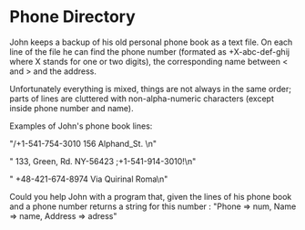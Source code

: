 # Phone Directory

John keeps a backup of his old personal phone book as a text file. On each line of the file he can find the phone number (formated as +X-abc-def-ghij where X stands for one or two digits), the corresponding name between < and > and the address.

Unfortunately everything is mixed, things are not always in the same order; parts of lines are cluttered with non-alpha-numeric characters (except inside phone number and name).

Examples of John's phone book lines:

"/+1-541-754-3010 156 Alphand_St. <J Steeve>\n"

" 133, Green, Rd. <E Kustur> NY-56423 ;+1-541-914-3010!\n"

"<Anastasia> +48-421-674-8974 Via Quirinal Roma\n"

Could you help John with a program that, given the lines of his phone book and a phone number returns a string for this number : "Phone => num, Name => name, Address => adress"